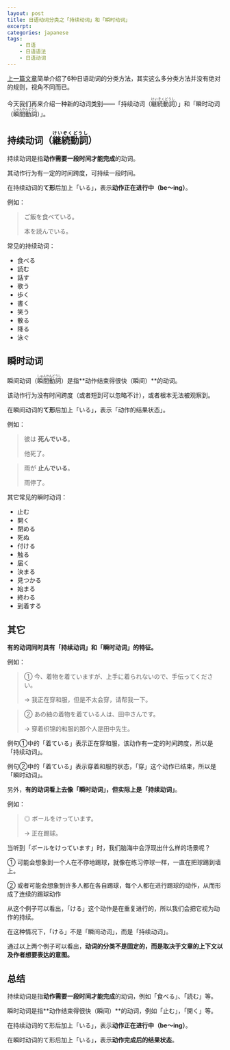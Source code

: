 ```yaml
---
layout: post
title: 日语动词分类之「持续动词」和「瞬时动词」
excerpt: 
categories: japanese
tags:
    - 日语
    - 日语语法
    - 日语动词
---
```


[上一篇文章](/japanese/japanese-verb-classification/)简单介绍了6种日语动词的分类方法，其实这么多分类方法并没有绝对的规则，视角不同而已。

今天我们再来介绍一种新的动词类别——「持续动词（<ruby>継続動詞<rt>けいぞくどうし</rt></ruby>）」和「瞬时动词（<ruby>瞬間動詞<rt>しゅんかんどうし</rt></ruby>）」。

## 持续动词（<ruby>継続動詞<rt>けいぞくどうし</rt></ruby>） 

持续动词是指**动作需要一段时间才能完成**的动词。

其动作行为有一定的时间跨度，可持续一段时间。

在持续动词的**て形**后加上「いる」，表示**动作正在进行中（be～ing）**。

例如：

> ご飯を食べている。
>
> 本を読んでいる。

常见的持续动词：

* 食べる
* 読む
* 話す
* 歌う
* 歩く
* 書く
* 笑う
* 散る
* 降る
* 泳ぐ

## 瞬时动词

瞬间动词（<ruby>瞬間動詞<rt>しゅんかんどうし</rt></ruby>）是指**动作结束得很快（瞬间）**的动词。

该动作行为没有时间跨度（或者短到可以忽略不计），或者根本无法被观察到。

在瞬间动词的**て形**后加上「いる」，表示「动作的结果状态」。

例如：

> 彼は **死んでいる**。
>
> 他死了。

> 雨が **止んでいる**。
>
> 雨停了。

其它常见的瞬时动词：

* 止む
* 開く
* 閉める
* 死ぬ
* 付ける
* 触る
* 届く
* 決まる
* 見つかる
* 始まる
* 終わる
* 到着する

## 其它

**有的动词同时具有「持续动词」和「瞬时动词」的特征。**

例如：

> ① 今、着物を着ていますが、上手に着られないので、手伝ってください。
>
> → 我正在穿和服，但是不太会穿，请帮我一下。

> ② あの紬の着物を着ている人は、田中さんです。
>
> → 穿着织锦的和服的那个人是田中先生。

例句①中的「着ている」表示正在穿和服，该动作有一定的时间跨度，所以是「持续动词」。

例句②中的「着ている」表示穿着和服的状态，「穿」这个动作已结束，所以是「瞬时动词」。

另外，**有的动词看上去像「瞬时动词」，但实际上是「持续动词」**。

例如：

> ◎ ボールをけっています。
>
> → 正在踢球。

当听到「ボールをけっています」时，我们脑海中会浮现出什么样的场景呢？

① 可能会想象到一个人在不停地踢球，就像在练习停球一样，一直在把球踢到墙上。

② 或者可能会想象到许多人都在各自踢球，每个人都在进行踢球的动作，从而形成了连续的踢球动作

从这个例子可以看出，「ける」这个动作是在重复进行的，所以我们会把它视为动作的持续。

在这种情况下，「ける」不是「瞬间动词」，而是「持续动词」。

通过以上两个例子可以看出，**动词的分类不是固定的，而是取决于文章的上下文以及作者想要表达的意图。**

## 总结

持续动词是指**动作需要一段时间才能完成**的动词，例如「食べる」、「読む」等。

瞬时动词是指**动作结束得很快（瞬间）**的动词，例如「止む」，「開く」等。

在持续动词的て形后加上「いる」，表示**动作正在进行中（be～ing）**。

在瞬时动词的て形后加上「いる」，表示**动作完成后的结果状态**。
